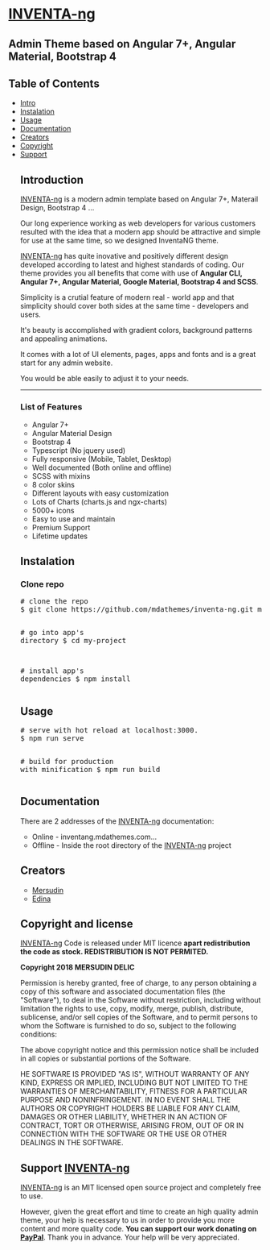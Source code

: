 <h1><a href="http://inventang.mdathemes.com/">INVENTA-ng</a></h1>
<h2>Admin Theme based on Angular 7+, Angular Material, Bootstrap 4</h2>

<h2>Table of Contents</h2>

<ul>
<li><a href="#intro">Intro</a></li>
<li><a href="#instalation">Instalation</a></li>
<li><a href="#usage">Usage</a></li>
<li><a href="#documentation">Documentation</a></li>
<li><a href="#creators">Creators</a></li>
<li><a href="#copyright">Copyright</a></li>
<li><a href="#support">Support</a></li>

</div>

<div id="intro">
<h2>Introduction</h2>
<p><a href="http://inventang.mdathemes.com/">INVENTA-ng</a> is a modern admin template based on Angular 7+, Materail Design, Bootstrap 4 …</p>
<p>Our long experience working as web developers for various customers resulted with the idea that a modern app should be attractive and simple for use at the same time, so we designed InventaNG theme. </p>
<p><a href="http://inventang.mdathemes.com/">INVENTA-ng</a> has quite inovative and positively different design developed according to latest and highest standards of coding. Our theme provides you all benefits that come with use of  <b>Angular CLI, Angular  7+, Angular Material, Google Material, Bootstrap 4 and SCSS</b>.</p>
<p>Simplicity is a crutial feature of modern real - world app and that simplicity should cover both sides at the same time - developers and users. </p>
<p>It's beauty is accomplished with gradient colors, background patterns and appealing animations.</p>
<p>It comes with a lot of UI elements, pages, apps and fonts and is a great start for any admin website.</p>
<p>You would be able easily to adjust it to your needs.</p>
<hr>
<h3>List of Features</h3>
<ul>
<li>Angular 7+</li>
<li>Angular Material Design</li>
<li>Bootstrap 4</li>
<li>Typescript (No jquery used)</li>
<li>Fully responsive (Mobile, Tablet, Desktop)</li>
<li>Well documented (Both online and offline)</li>
<li>SCSS with mixins</li>
<li>8 color skins</li>
<li>Different layouts with easy customization</li>
<li>Lots of Charts (charts.js and ngx-charts)</li>
<li>5000+ icons</li>
<li>Easy to use and maintain</li>
<li>Premium Support</li>
<li>Lifetime updates</li>
</ul>
</div>

<div id="instalation">
<h2>Instalation</h2>
<h3>Clone repo</h3>
<div class="highlight highlight-source-shell">
<pre><span class="pl-c"><span class="pl-c">#</span> clone the repo</span>
$ git clone https://github.com/mdathemes/inventa-ng.git my-project

<span class="pl-c"><span class="pl-c">#</span> go into app's directory</span>
\$ <span class="pl-c1">cd</span> my-project

<span class="pl-c"><span class="pl-c">#</span> install app's dependencies</span>
\$ npm install
</pre>
</div>
</div>

<div id="usage">
<h2>Usage</h2>
<div class="highlight highlight-source-shell"><pre><span class="pl-c"><span class="pl-c">#</span> serve with hot reload at localhost:3000.</span>
$ npm run serve

<span class="pl-c"><span class="pl-c">#</span> build for production with minification</span>
$ npm run build</pre></div>
</div>

<div id="documentation">
<h2>Documentation</h2>
<p>There are 2 addresses of the <a href="http://inventang.mdathemes.com/">INVENTA-ng</a> documentation:</p>
<ul>
<li>Online - <a href="http://inventang.mdathemes.com/#/documentation/theme-quick-start" target="_blank"></a>inventang.mdathemes.com...</li>
<li>Offline - Inside the root directory of the <a href="http://inventang.mdathemes.com/">INVENTA-ng</a> project</li>
</ul>
</div>

<div id="creators">
<h2>Creators</h2>

<ul>
<li><a href="https://www.linkedin.com/in/mersudin-delic-3946b25b/" target="_blank">Mersudin</a></li>
<li><a href="https://www.linkedin.com/in/edina-delic-a646baaa/" target="_blank">Edina</a></li>
</ul>
</div>

<div id="copyright">
<h2>Copyright and license</h2>

<p><a href="http://inventang.mdathemes.com/">INVENTA-ng</a> Code is released under MIT licence <b>apart redistribution the code as stock. REDISTRIBUTION IS NOT PERMITED.</b></p>

<p><b>Copyright 2018 MERSUDIN DELIC</b></p>
<p>Permission is hereby granted, free of charge, to any person obtaining a copy of this software and associated documentation files (the "Software"), to deal in the Software without restriction, including without limitation the rights to use, copy, modify, merge, publish, distribute, sublicense, and/or sell copies of the Software, and to permit persons to whom the Software is furnished to do so, subject to the following conditions:</p>
<p>The above copyright notice and this permission notice shall be included in all copies or substantial portions of the Software.</p>
<p>HE SOFTWARE IS PROVIDED "AS IS", WITHOUT WARRANTY OF ANY KIND, EXPRESS OR IMPLIED, INCLUDING BUT NOT LIMITED TO THE WARRANTIES OF MERCHANTABILITY, FITNESS FOR A PARTICULAR PURPOSE AND NONINFRINGEMENT. IN NO EVENT SHALL THE AUTHORS OR COPYRIGHT HOLDERS BE LIABLE FOR ANY CLAIM, DAMAGES OR OTHER LIABILITY, WHETHER IN AN ACTION OF CONTRACT, TORT OR OTHERWISE, ARISING FROM, OUT OF OR IN CONNECTION WITH THE SOFTWARE OR THE USE OR OTHER DEALINGS IN THE SOFTWARE.</p>
</div>

<div id="support">
<h2>Support <a href="http://inventang.mdathemes.com/">INVENTA-ng</a></h2>
<p><a href="http://inventang.mdathemes.com/">INVENTA-ng</a> is an MIT licensed open source project and completely free to use.</p> 
<p>However, given the great effort and time to create an high quality admin theme, your help is necessary to us in order to provide you more content and more quality code. <b>You can support our work donating on <a href="https://paypal.me/mdathemes" target="_blank">PayPal</a></b>. Thank you in advance. Your help will be very appreciated.</p>
</div>